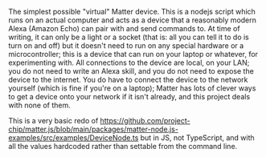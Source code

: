 The simplest possible "virtual" Matter device. This is a nodejs script which runs on an actual computer and acts as a device that a reasonably modern Alexa (Amazon Echo) can pair with and send commands to. At time of writing, it can only be a light or a socket (that is: all you can tell it to do is turn on and off) but it doesn't need to run on any special hardware or a microcontroller; this is a device that can run on your laptop or whatever, for experimenting with. All connections to the device are local, on your LAN; you do not need to write an Alexa skill, and you do not need to expose the device to the internet. You do have to connect the device to the network yourself (which is fine if you're on a laptop); Matter has lots of clever ways to get a device onto your network if it isn't already, and this project deals with none of them.

This is a very basic redo of https://github.com/project-chip/matter.js/blob/main/packages/matter-node.js-examples/src/examples/DeviceNode.ts but in JS, not TypeScript, and with all the values hardcoded rather than settable from the command line.
